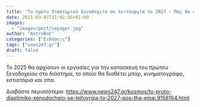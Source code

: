 ```yaml
---
title: "Το πρώτο διαστημικό ξενοδοχείο σε λειτουργία το 2027 - Πώς θα είναι"
date: 2021-03-01T21:42:55+01:00
images:
  - "images/post/voyager.jpg"
author: "AstroBot"
categories: ["Ειδήσεις"]
tags: ["news247.gr"]
draft: false
---
```


Το 2025 θα αρχίσουν οι εργασίες για την κατασκευή του πρώτου ξενοδοχείου στο διάστημα, το οποίο θα διαθέτει μπαρ, κινηματογράφο, εστιατόρια και σπα. 

Διαβάστε περισσότερα: https://www.news247.gr/kosmos/to-proto-diastimiko-xenodocheio-se-leitoyrgia-to-2027-pos-tha-einai.9158164.html
